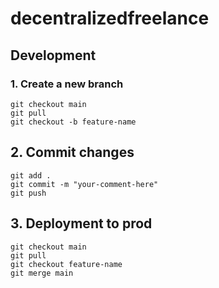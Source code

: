 # decentralizedfreelance

## Development

### 1. Create a new branch

```
git checkout main
git pull
git checkout -b feature-name
```

## 2. Commit changes

```
git add .
git commit -m "your-comment-here"
git push
```

## 3. Deployment to prod

```
git checkout main
git pull
git checkout feature-name
git merge main
```
